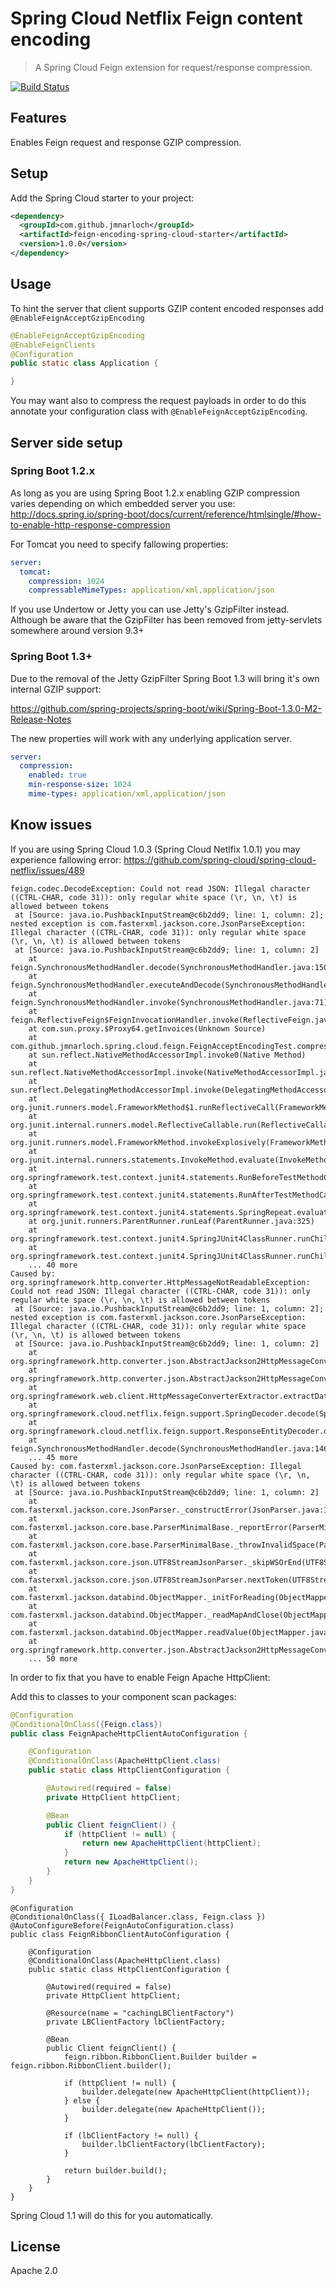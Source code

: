 # Spring Cloud Netflix Feign content encoding

> A Spring Cloud Feign extension for request/response compression.

[![Build Status](https://travis-ci.org/jmnarloch/feign-encoding-spring-cloud-starter.svg?branch=master)](https://travis-ci.org/jmnarloch/feign-encoding-spring-cloud-starter)

## Features

Enables Feign request and response GZIP compression. 

## Setup

Add the Spring Cloud starter to your project:

```xml
<dependency>
  <groupId>com.github.jmnarloch</groupId>
  <artifactId>feign-encoding-spring-cloud-starter</artifactId>
  <version>1.0.0</version>
</dependency>
```

## Usage

To hint the server that client supports GZIP content encoded responses add `@EnableFeignAcceptGzipEncoding`

```java
@EnableFeignAcceptGzipEncoding
@EnableFeignClients
@Configuration
public static class Application {

}
```

You may want also to compress the request payloads in order to do this annotate your configuration class 
with `@EnableFeignAcceptGzipEncoding`.

## Server side setup

### Spring Boot 1.2.x

As long as you are using Spring Boot 1.2.x enabling GZIP compression varies depending on which embedded server you use:
http://docs.spring.io/spring-boot/docs/current/reference/htmlsingle/#how-to-enable-http-response-compression

For Tomcat you need to specify fallowing properties:

```yaml
server:
  tomcat:
    compression: 1024
    compressableMimeTypes: application/xml,application/json
```

If you use Undertow or Jetty you can use Jetty's GzipFilter instead. Although be aware that the GzipFilter has been 
removed from jetty-servlets somewhere around version 9.3+

### Spring Boot 1.3+

Due to the removal of the Jetty GzipFilter Spring Boot 1.3 will bring it's own internal GZIP support:

https://github.com/spring-projects/spring-boot/wiki/Spring-Boot-1.3.0-M2-Release-Notes

The new properties will work with any underlying application server.

```yaml
server:
  compression:
    enabled: true
    min-response-size: 1024
    mime-types: application/xml,application/json
```

## Know issues

If you are using Spring Cloud 1.0.3 (Spring Cloud Netlfix 1.0.1) you may experience fallowing error:
https://github.com/spring-cloud/spring-cloud-netflix/issues/489

```
feign.codec.DecodeException: Could not read JSON: Illegal character ((CTRL-CHAR, code 31)): only regular white space (\r, \n, \t) is allowed between tokens
 at [Source: java.io.PushbackInputStream@c6b2dd9; line: 1, column: 2]; nested exception is com.fasterxml.jackson.core.JsonParseException: Illegal character ((CTRL-CHAR, code 31)): only regular white space (\r, \n, \t) is allowed between tokens
 at [Source: java.io.PushbackInputStream@c6b2dd9; line: 1, column: 2]
	at feign.SynchronousMethodHandler.decode(SynchronousMethodHandler.java:150)
	at feign.SynchronousMethodHandler.executeAndDecode(SynchronousMethodHandler.java:118)
	at feign.SynchronousMethodHandler.invoke(SynchronousMethodHandler.java:71)
	at feign.ReflectiveFeign$FeignInvocationHandler.invoke(ReflectiveFeign.java:94)
	at com.sun.proxy.$Proxy64.getInvoices(Unknown Source)
	at com.github.jmnarloch.spring.cloud.feign.FeignAcceptEncodingTest.compressedResponse(FeignAcceptEncodingTest.java:64)
	at sun.reflect.NativeMethodAccessorImpl.invoke0(Native Method)
	at sun.reflect.NativeMethodAccessorImpl.invoke(NativeMethodAccessorImpl.java:62)
	at sun.reflect.DelegatingMethodAccessorImpl.invoke(DelegatingMethodAccessorImpl.java:43)
	at org.junit.runners.model.FrameworkMethod$1.runReflectiveCall(FrameworkMethod.java:50)
	at org.junit.internal.runners.model.ReflectiveCallable.run(ReflectiveCallable.java:12)
	at org.junit.runners.model.FrameworkMethod.invokeExplosively(FrameworkMethod.java:47)
	at org.junit.internal.runners.statements.InvokeMethod.evaluate(InvokeMethod.java:17)
	at org.springframework.test.context.junit4.statements.RunBeforeTestMethodCallbacks.evaluate(RunBeforeTestMethodCallbacks.java:73)
	at org.springframework.test.context.junit4.statements.RunAfterTestMethodCallbacks.evaluate(RunAfterTestMethodCallbacks.java:82)
	at org.springframework.test.context.junit4.statements.SpringRepeat.evaluate(SpringRepeat.java:73)
	at org.junit.runners.ParentRunner.runLeaf(ParentRunner.java:325)
	at org.springframework.test.context.junit4.SpringJUnit4ClassRunner.runChild(SpringJUnit4ClassRunner.java:224)
	at org.springframework.test.context.junit4.SpringJUnit4ClassRunner.runChild(SpringJUnit4ClassRunner.java:83)
	... 40 more
Caused by: org.springframework.http.converter.HttpMessageNotReadableException: Could not read JSON: Illegal character ((CTRL-CHAR, code 31)): only regular white space (\r, \n, \t) is allowed between tokens
 at [Source: java.io.PushbackInputStream@c6b2dd9; line: 1, column: 2]; nested exception is com.fasterxml.jackson.core.JsonParseException: Illegal character ((CTRL-CHAR, code 31)): only regular white space (\r, \n, \t) is allowed between tokens
 at [Source: java.io.PushbackInputStream@c6b2dd9; line: 1, column: 2]
	at org.springframework.http.converter.json.AbstractJackson2HttpMessageConverter.readJavaType(AbstractJackson2HttpMessageConverter.java:208)
	at org.springframework.http.converter.json.AbstractJackson2HttpMessageConverter.read(AbstractJackson2HttpMessageConverter.java:200)
	at org.springframework.web.client.HttpMessageConverterExtractor.extractData(HttpMessageConverterExtractor.java:97)
	at org.springframework.cloud.netflix.feign.support.SpringDecoder.decode(SpringDecoder.java:57)
	at org.springframework.cloud.netflix.feign.support.ResponseEntityDecoder.decode(ResponseEntityDecoder.java:40)
	at feign.SynchronousMethodHandler.decode(SynchronousMethodHandler.java:146)
	... 45 more
Caused by: com.fasterxml.jackson.core.JsonParseException: Illegal character ((CTRL-CHAR, code 31)): only regular white space (\r, \n, \t) is allowed between tokens
 at [Source: java.io.PushbackInputStream@c6b2dd9; line: 1, column: 2]
	at com.fasterxml.jackson.core.JsonParser._constructError(JsonParser.java:1419)
	at com.fasterxml.jackson.core.base.ParserMinimalBase._reportError(ParserMinimalBase.java:508)
	at com.fasterxml.jackson.core.base.ParserMinimalBase._throwInvalidSpace(ParserMinimalBase.java:459)
	at com.fasterxml.jackson.core.json.UTF8StreamJsonParser._skipWSOrEnd(UTF8StreamJsonParser.java:2625)
	at com.fasterxml.jackson.core.json.UTF8StreamJsonParser.nextToken(UTF8StreamJsonParser.java:645)
	at com.fasterxml.jackson.databind.ObjectMapper._initForReading(ObjectMapper.java:3105)
	at com.fasterxml.jackson.databind.ObjectMapper._readMapAndClose(ObjectMapper.java:3051)
	at com.fasterxml.jackson.databind.ObjectMapper.readValue(ObjectMapper.java:2221)
	at org.springframework.http.converter.json.AbstractJackson2HttpMessageConverter.readJavaType(AbstractJackson2HttpMessageConverter.java:205)
	... 50 more
```

In order to fix that you have to enable Feign Apache HttpClient:

Add this to classes to your component scan packages:

```java
@Configuration
@ConditionalOnClass({Feign.class})
public class FeignApacheHttpClientAutoConfiguration {

    @Configuration
    @ConditionalOnClass(ApacheHttpClient.class)
    public static class HttpClientConfiguration {

        @Autowired(required = false)
        private HttpClient httpClient;

        @Bean
        public Client feignClient() {
            if (httpClient != null) {
                return new ApacheHttpClient(httpClient);
            }
            return new ApacheHttpClient();
        }
    }
}
```

```
@Configuration
@ConditionalOnClass({ ILoadBalancer.class, Feign.class })
@AutoConfigureBefore(FeignAutoConfiguration.class)
public class FeignRibbonClientAutoConfiguration {

    @Configuration
    @ConditionalOnClass(ApacheHttpClient.class)
    public static class HttpClientConfiguration {

        @Autowired(required = false)
        private HttpClient httpClient;

        @Resource(name = "cachingLBClientFactory")
        private LBClientFactory lbClientFactory;

        @Bean
        public Client feignClient() {
            feign.ribbon.RibbonClient.Builder builder = feign.ribbon.RibbonClient.builder();

            if (httpClient != null) {
                builder.delegate(new ApacheHttpClient(httpClient));
            } else {
                builder.delegate(new ApacheHttpClient());
            }

            if (lbClientFactory != null) {
                builder.lbClientFactory(lbClientFactory);
            }

            return builder.build();
        }
    }
}
```

Spring Cloud 1.1 will do this for you automatically.

## License

Apache 2.0